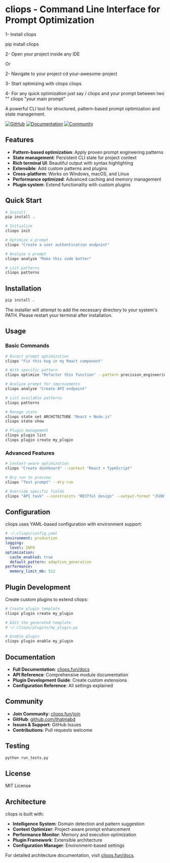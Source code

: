 # cliops - Command Line Interface for Prompt Optimization

1- Install cliops

pip install cliops

2- Open your project inside any IDE

Or

2- Navigate to your project
cd your-awesome-project

3- Start optimizing with cliops
cliops

4- For any quick optimization just say / cliops and your prompt between two ""
cliops "your main prompt"

A powerful CLI tool for structured, pattern-based prompt optimization and state management.

[![GitHub](https://img.shields.io/badge/GitHub-thatmabd-blue)](https://github.com/thatmabd)
[![Documentation](https://img.shields.io/badge/Docs-cliops.fun-green)](https://cliops.fun/docs)
[![Community](https://img.shields.io/badge/Join-cliops.fun-orange)](https://cliops.fun/join)

## Features

- **Pattern-based optimization**: Apply proven prompt engineering patterns
- **State management**: Persistent CLI state for project context
- **Rich terminal UI**: Beautiful output with syntax highlighting
- **Extensible**: Add custom patterns and plugins
- **Cross-platform**: Works on Windows, macOS, and Linux
- **Performance optimized**: Advanced caching and memory management
- **Plugin system**: Extend functionality with custom plugins

## Quick Start

```bash
# Install
pip install .

# Initialize
cliops init

# Optimize a prompt
cliops "Create a user authentication endpoint"

# Analyze a prompt
cliops analyze "Make this code better"

# List patterns
cliops patterns
```

## Installation

```bash
pip install .
```

The installer will attempt to add the necessary directory to your system's PATH. Please restart your terminal after installation.

## Usage

### Basic Commands

```bash
# Direct prompt optimization
cliops "Fix this bug in my React component"

# With specific pattern
cliops optimize "Refactor this function" --pattern precision_engineering

# Analyze prompt for improvements
cliops analyze "Create API endpoint"

# List available patterns
cliops patterns

# Manage state
cliops state set ARCHITECTURE "React + Node.js"
cliops state show

# Plugin management
cliops plugin list
cliops plugin create my_plugin
```

### Advanced Features

```bash
# Context-aware optimization
cliops "Create dashboard" --context "React + TypeScript"

# Dry run to preview
cliops "Test prompt" --dry-run

# Override specific fields
cliops "API task" --constraints "RESTful design" --output-format "JSON"
```

## Configuration

cliops uses YAML-based configuration with environment support:

```yaml
# ~/.cliops/config.yaml
environment: production
logging:
  level: INFO
optimization:
  cache_enabled: true
  default_pattern: adaptive_generation
performance:
  memory_limit_mb: 512
```

## Plugin Development

Create custom plugins to extend cliops:

```bash
# Create plugin template
cliops plugin create my_plugin

# Edit the generated template
# ~/.cliops/plugins/my_plugin.py

# Enable plugin
cliops plugin enable my_plugin
```

## Documentation

- **Full Documentation**: [cliops.fun/docs](https://cliops.fun/docs)
- **API Reference**: Comprehensive module documentation
- **Plugin Development Guide**: Create custom extensions
- **Configuration Reference**: All settings explained

## Community

- **Join Community**: [cliops.fun/join](https://cliops.fun/join)
- **GitHub**: [github.com/thatmabd](https://github.com/thatmabd)
- **Issues & Support**: GitHub Issues
- **Contributions**: Pull requests welcome

## Testing

```bash
python run_tests.py
```

## License

MIT License

## Architecture

cliops is built with:
- **Intelligence System**: Domain detection and pattern suggestion
- **Context Optimizer**: Project-aware prompt enhancement
- **Performance Monitor**: Memory and execution optimization
- **Plugin Framework**: Extensible architecture
- **Configuration Manager**: Environment-based settings

For detailed architecture documentation, visit [cliops.fun/docs](https://cliops.fun/docs).
